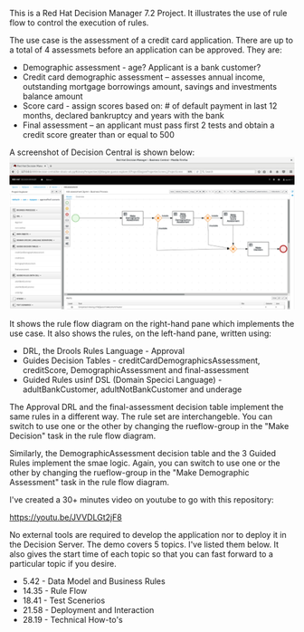 This is a Red Hat Decision Manager 7.2 Project. It illustrates the use of rule flow to control the execution of rules.

The use case is the assessment of a credit card application. There are up to a total of 4 assessmets before an application can be approved. They are:

* Demographic assessment - age? Applicant is a bank customer?
* Credit card demographic assessment – assesses annual income, outstanding mortgage borrowings amount, savings and investments balance amount
* Score card - assign scores based on: # of default payment in last 12 months, declared bankruptcy and years with the bank
* Final assessment – an applicant must pass first 2 tests and obtain a credit score greater than or equal to 500

A screenshot of Decision Central is shown below:
![decision-central](images/decision-central.png "Decision Central")

It shows the rule flow diagram on the right-hand pane which implements the use case. It also shows the rules, on the left-hand pane, written using:

* DRL, the Drools Rules Language - Approval
* Guides Decision Tables - creditCardDemographicsAssessment, creditScore, DemographicAssessment and final-assessment
* Guided Rules usinf DSL (Domain Specici Language) - adultBankCustomer, adultNotBankCustomer and underage

The Approval DRL and the final-assessment decision table implement the same rules in a different way. The rule set are interchangeble. You can switch to use one or the other by changing the rueflow-group in the "Make Decision" task in the rule flow diagram.

Similarly, the DemographicAssessment decision table and the 3 Guided Rules implement the smae logic. Again, you can switch to use one or the other by changing the rueflow-group in the "Make Demographic Assessment" task in the rule flow diagram.

I've created a 30+ minutes video on youtube to go with this repository:

https://youtu.be/JVVDLGt2jF8

No external tools are required to develop the application nor to deploy it in the Decision Server. The demo covers 5 topics. I've listed them below. It also gives the start time of each topic so that you can fast forward to a particular topic if you desire.

*  5.42 - Data Model and Business Rules
* 14.35 - Rule Flow
* 18.41 - Test Scenerios
* 21.58 - Deployment and Interaction
* 28.19 - Technical How-to's

